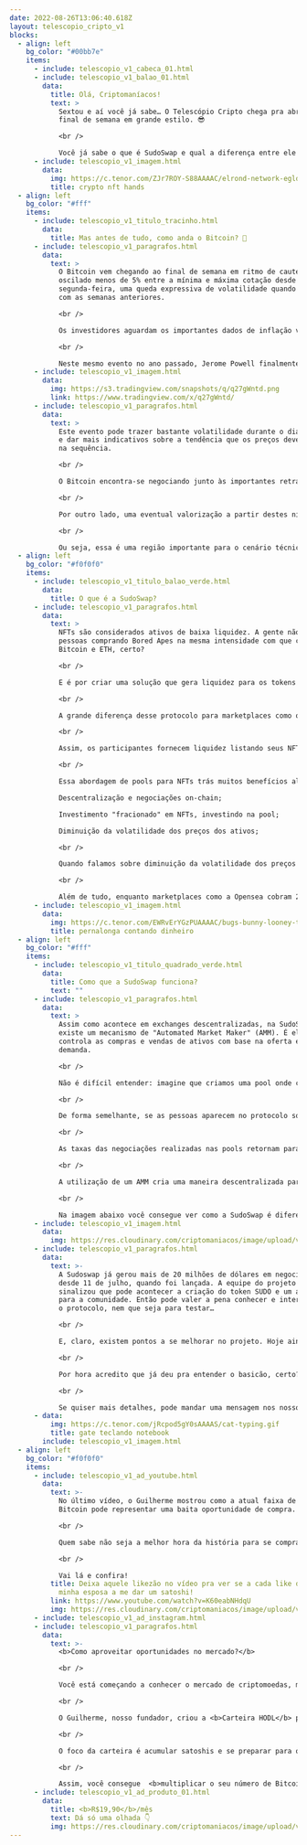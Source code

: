 ```yaml
---
date: 2022-08-26T13:06:40.618Z
layout: telescopio_cripto_v1
blocks:
  - align: left
    bg_color: "#00bb7e"
    items:
      - include: telescopio_v1_cabeca_01.html
      - include: telescopio_v1_balao_01.html
        data:
          title: Olá, Criptomaníacos!
          text: >
            Sextou e aí você já sabe… O Telescópio Cripto chega pra abrir seu
            final de semana em grande estilo. 😎

            <br />

            Você já sabe o que é SudoSwap e qual a diferença entre ele e os marketplaces tradicionais de NFTs como o OpenSea?
      - include: telescopio_v1_imagem.html
        data:
          img: https://c.tenor.com/ZJr7ROY-S88AAAAC/elrond-network-egld.gif
          title: crypto nft hands
  - align: left
    bg_color: "#fff"
    items:
      - include: telescopio_v1_titulo_tracinho.html
        data:
          title: Mas antes de tudo, como anda o Bitcoin? 🤔
      - include: telescopio_v1_paragrafos.html
        data:
          text: >
            O Bitcoin vem chegando ao final de semana em ritmo de cautela, tendo
            oscilado menos de 5% entre a mínima e máxima cotação desde
            segunda-feira, uma queda expressiva de volatilidade quando comparada
            com as semanas anteriores.

            <br />

            Os investidores aguardam os importantes dados de inflação vindos da economia americana, bem como as falas do presidente do FED durante o evento realizado em Jackson Hole hoje.

            <br />

            Neste mesmo evento no ano passado, Jerome Powell finalmente reconheceu a gravidade da inflação de preços, mas a expectativa à época ainda era de que seria transitória.
      - include: telescopio_v1_imagem.html
        data:
          img: https://s3.tradingview.com/snapshots/q/q27gWntd.png
          link: https://www.tradingview.com/x/q27gWntd/
      - include: telescopio_v1_paragrafos.html
        data:
          text: >
            Este evento pode trazer bastante volatilidade durante o dia de hoje
            e dar mais indicativos sobre a tendência que os preços devem assumir
            na sequência.

            <br />

            O Bitcoin encontra-se negociando junto às importantes retrações de Fibonacci do último movimento de recuperação, com a eventual perda dos US$20.000 podendo sinalizar uma retomada da tendência de baixa até novas mínimas.

            <br />

            Por outro lado, uma eventual valorização a partir destes níveis, possibilitando a formação de um fundo mais alto que o anterior no gráfico semanal, deve ajudar na estruturação de uma tendência de alta mais robusta.

            <br />

            Ou seja, essa é uma região importante para o cenário técnico de preços e deve ser acompanhada de perto.
  - align: left
    bg_color: "#f0f0f0"
    items:
      - include: telescopio_v1_titulo_balao_verde.html
        data:
          title: O que é a SudoSwap?
      - include: telescopio_v1_paragrafos.html
        data:
          text: >
            NFTs são considerados ativos de baixa liquidez. A gente não vê
            pessoas comprando Bored Apes na mesma intensidade com que compram
            Bitcoin e ETH, certo? 

            <br />

            E é por criar uma solução que gera liquidez para os tokens não-fungíveis que os holofotes do mundo cripto vem iluminando a SudoSwap, que recebe o apelido carinhoso de UniSwap dos NFTs.

            <br />

            A grande diferença desse protocolo para marketplaces como o OpenSea é que ele permite que seus usuários negociem e troquem NFTs por ETH usando pools de liquidez (igual acontece com tokens e criptomoedas na UniSwap ou PancakeSwap).

            <br />

            Assim, os participantes fornecem liquidez listando seus NFTs no marketplace a preços definidos.

            <br />

            Essa abordagem de pools para NFTs trás muitos benefícios além da liquidez, sendo alguns deles:

            Descentralização e negociações on-chain;

            Investimento "fracionado" em NFTs, investindo na pool;

            Diminuição da volatilidade dos preços dos ativos;

            <br />

            Quando falamos sobre diminuição da volatilidade dos preços dos tokens, esse é um importante passo para que NFTs sejam adotados amplamente para casos de uso mais comuns. Não é todo mundo que ficaria tranquilo em comprar um NFT de uma foto no Instagram e ver o preço despencar 90% em uma semana…

            <br />

            Além de tudo, enquanto marketplaces como a Opensea cobram 2,5% em taxas e permitem cobranças extras (por exemplo, quando você paga 5% para projeto que criou o NFT), na SudoSwap a taxa é fixa em 0,5%. No final das contas, isso faz muita diferença no dinheiro que sobra no seu bolso.
      - include: telescopio_v1_imagem.html
        data:
          img: https://c.tenor.com/EWRvErYGzPUAAAAC/bugs-bunny-looney-tunes.gif
          title: pernalonga contando dinheiro
  - align: left
    bg_color: "#fff"
    items:
      - include: telescopio_v1_titulo_quadrado_verde.html
        data:
          title: Como que a SudoSwap funciona?
          text: ""
      - include: telescopio_v1_paragrafos.html
        data:
          text: >
            Assim como acontece em exchanges descentralizadas, na SudoSwap
            existe um mecanismo de "Automated Market Maker" (AMM). É ele que
            controla as compras e vendas de ativos com base na oferta e
            demanda. 

            <br />

            Não é difícil entender: imagine que criamos uma pool onde colocamos 10 NFTs e 1 ETH. Se uma pessoa tem interesse em comprar um dos NFTs, isso vai torná-los mais escassos na minha pool e o preço base da minha coleção vai subir.

            <br />

            De forma semelhante, se as pessoas aparecem no protocolo somente para vender os NFTs, adicionando-os à pool, isso vai fazer com que o preço base caia, já que a oferta foi aumentada e a procura é baixa.

            <br />

            As taxas das negociações realizadas nas pools retornam para quem forneceu a liquidez.

            <br />

            A utilização de um AMM cria uma maneira descentralizada para que os preços se regulem baseados no interesse dos investidores. Nada mais lindo do que deixar o livre mercado atuar nos nossos NFTzinhos! ❤️❤️❤️

            <br />

            Na imagem abaixo você consegue ver como a SudoSwap é diferente do OpenSea. Além da solução descentralizada, é possível comprar e vender os NFTs instantaneamente. É por isso que falamos que essa é uma solução de liquidez para ativos ilíquidos.
      - include: telescopio_v1_imagem.html
        data:
          img: https://res.cloudinary.com/criptomaniacos/image/upload/v1661520237/telescopio/2022-08/opensea-vs-sudoswap_ltvsb5.png
      - include: telescopio_v1_paragrafos.html
        data:
          text: >-
            A Sudoswap já gerou mais de 20 milhões de dólares em negociações
            desde 11 de julho, quando foi lançada. A equipe do projeto já
            sinalizou que pode acontecer a criação do token SUDO e um airdrop
            para a comunidade. Então pode valer a pena conhecer e interagir com
            o protocolo, nem que seja para testar…

            <br />

            E, claro, existem pontos a se melhorar no projeto. Hoje ainda é difícil encontrar um NFT específico dentro de uma pool. Há quem reclame o corte da taxa de royalties para os criadores das coleções, já que isso é o que mantém muitos dos projetos do mercado.

            <br />

            Por hora acredito que já deu pra entender o basicão, certo? 

            <br />

            Se quiser mais detalhes, pode mandar uma mensagem nos nossos grupos e redes sociais que a gente te explica mais sobre!
      - data:
          img: https://c.tenor.com/jRcpod5gY0sAAAAS/cat-typing.gif
          title: gate teclando notebook
        include: telescopio_v1_imagem.html
  - align: left
    bg_color: "#f0f0f0"
    items:
      - include: telescopio_v1_ad_youtube.html
        data:
          text: >-
            No último vídeo, o Guilherme mostrou como a atual faixa de preço do
            Bitcoin pode representar uma baita oportunidade de compra.

            <br />

            Quem sabe não seja a melhor hora da história para se comprar o principal ativo do mercado cripto?

            <br /> 

            Vai lá e confira!
          title: Deixa aquele likezão no vídeo pra ver se a cada like dado eu convenço
            minha esposa a me dar um satoshi!
          link: https://www.youtube.com/watch?v=K60eabNHdqU
          img: https://res.cloudinary.com/criptomaniacos/image/upload/v1661372068/telescopio/social/criptomaniacos_no_instagram_cfvovs.png
      - include: telescopio_v1_ad_instagram.html
      - include: telescopio_v1_paragrafos.html
        data:
          text: >-
            <b>Como aproveitar oportunidades no mercado?</b>

            <br />

            Você está começando a conhecer o mercado de criptomoedas, mas ainda está indeciso sobre a melhor forma de começar a investir?

            <br />

            O Guilherme, nosso fundador, criou a <b>Carteira HODL</b> pensando em pessoas que estão que <b>querem se expor ao mercado cripto de maneira controlada</b>, sem precisar fazer trades todo dia.

            <br />

            O foco da carteira é acumular satoshis e se preparar para o mundo hiperbitcoinizado, que vai chegar mais cedo ou mais tarde.

            <br />

            Assim, você consegue  <b>multiplicar o seu número de Bitcoins</b> sem precisar ficar olhando cotação e gráfico a cada momento: basta fazer alguns rebalanceamentos periódicos.
      - include: telescopio_v1_ad_produto_01.html
        data:
          title: <b>R$19,90</b>/mês
          text: Dá só uma olhada 👇
          img: https://res.cloudinary.com/criptomaniacos/image/upload/v1661372975/telescopio/produtos/logo_carteira_hodl_mhzjq6.png
---
```

